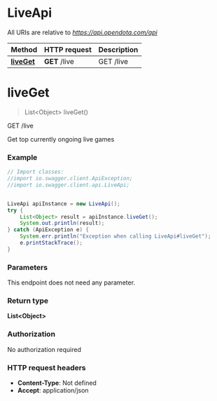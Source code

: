 # LiveApi

All URIs are relative to *https://api.opendota.com/api*

Method | HTTP request | Description
------------- | ------------- | -------------
[**liveGet**](LiveApi.md#liveGet) | **GET** /live | GET /live


<a name="liveGet"></a>
# **liveGet**
> List&lt;Object&gt; liveGet()

GET /live

Get top currently ongoing live games

### Example
```java
// Import classes:
//import io.swagger.client.ApiException;
//import io.swagger.client.api.LiveApi;


LiveApi apiInstance = new LiveApi();
try {
    List<Object> result = apiInstance.liveGet();
    System.out.println(result);
} catch (ApiException e) {
    System.err.println("Exception when calling LiveApi#liveGet");
    e.printStackTrace();
}
```

### Parameters
This endpoint does not need any parameter.

### Return type

**List&lt;Object&gt;**

### Authorization

No authorization required

### HTTP request headers

 - **Content-Type**: Not defined
 - **Accept**: application/json

